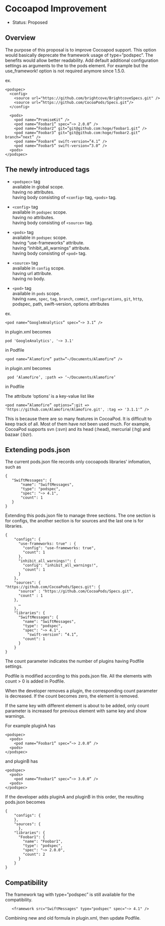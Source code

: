 # Cocoapod Improvement
- Status: Proposed

## Overview

The purpose of this proposal is to improve Cocoapod support.
This option would basically deprecate the framework usage of type=”podspec”.
The benefits would allow better readability. Add default additional configuration settings as arguments to the to the pods element. For example <pods use-frameworks=true> but the use_framework! option is not required anymore since 1.5.0.

ex.
```
<podspec>
  <config>
    <source url="https://github.com/brightcove/BrightcoveSpecs.git" />
    <source url=”https://github.com/CocoaPods/Specs.git”/>
  </config>

  <pods>
    <pod name=”PromiseKit” />
    <pod name=”Foobar1” spec=”~> 2.0.0” />
    <pod name=”Foobar2” git=”git@github.com:hoge/foobar1.git” />
    <pod name=”Foobar3” git=”git@github.com:hoge/foobar2.git” branch=”next” />
    <pod name=”Foobar4” swift-version=”4.1” />
    <pod name=”Foobar5” swift-version=”3.0” />
  <pods>
</podspec>
```

## The newly introduced tags

- `<podspec>` tag  
  available in global scope.  
  having no attributes.  
  having body consisting of `<config>` tag, `<pods>` tag.  

- `<config>` tag  
  available in `podspec` scope.  
  having no attributes.  
  having body consisting of `<source>` tag.   

- `<pods>` tag  
  available in `podspec` scope.  
  having “use-frameworks” attribute.    
  having “inhibit_all_warnings” attribute.  
  having body consisting of `<pod>` tag.  


- `<source>` tag  
   available in `config` scope.  
   having  url attribute.  
   having no body.  

- `<pod>` tag  
   available in `pods` scope.  
   having `name`, `spec`, `tag`, `branch`, `commit`, `configurations`, `git`, `http`, podspec, path, swift-version,   options  attributes  


ex.
```
<pod name=”GoogleAnalytics” spec=”~> 3.1” />
```
in plugin.xml
becomes
```
pod 'GoogleAnalytics', '~> 3.1'
```
in Podfile

```
<pod name=”Alamofire” path=”~/Documents/Alamofire” />
```
in plugin.xml
becomes
```
 pod ‘Alamofire’, :path => ‘~/Documents/Alamofire’
```
in Podfile

The attribute ‘options’ is a key-value list like

```
<pod name=”Alamofire” options=”:git => 'https://github.com/Alamofire/Alamofire.git', :tag => '3.1.1'” />
```

This is because there are so many features in CocoaPod. It is difficult to keep track of all.  Most of them have not been used much.
For example, CocoaPod supports svn (:svn) and its head (:head), mercurial (:hg) and  bazaar (:bzr).



## Extending pods.json

The current pods.json file records only cocoapods libraries' infomation, such as

```
{
   "SwiftMessages": {
       "name": "SwiftMessages",
       "type": "podspec",
       "spec": "~> 4.1",
       "count": 1
   }
}
```

Extending this pods.json file to manage three sections. The one section is for configs, the another section is for sources and the last one is for libraries.

```
{
    "configs": { 
      "use-frameworks: true" : {
        "config": "use-frameworks: true",
        "count": 1
      }, 
      "inhibit_all_warnings!": {
        "config": "inhibit_all_warnings!",
        "count": 1
      } 
    },
    "sources": {
"https://github.com/CocoaPods/Specs.git": {
	  "source" : "https://github.com/CocoaPods/Specs.git",
	  "count" : 1
	},
      …
    },
    "libraries": {
      "SwiftMessages": {
        "name": "SwiftMessages",
        "type": "podspec",
        "spec": "~> 4.1",
	      "swift-version": “4.1”,
        "count": 1
      }
    }
}
```

The count parameter indicates the number of plugins having Podfile settings.

Podfile is modified according to this pods.json file. All the elements with count > 0 is added in Podfile.  

When the developer removes a plugin, the corresponding count parameter is decreased. If the count becomes zero, the element is removed.

If the same key with different element is about to be added, only count parameter is increased for previous element with same key and show warnings.

For example pluginA has

```
<podspec>
  <pods>
    <pod name=”Foobar1” spec=”~> 2.0.0” />
  <pods>
</podspec>
```

and pluginB has

```
<podspec>
  <pods>
    <pod name=”Foobar1” spec=”~> 3.0.0” />
  <pods>
</podspec>
```

If the developer adds pluginA and pluginB in this order, the resulting pods.json becomes

```
{
    "configs": { 
    },
    "sources": {
	  },
    "libraries": {
      "Foobar1": {
        "name": "Foobar1",
        "type": "podspec",
        "spec": "~> 2.0.0",
        "count": 2
      }
    }
}
```


## Compatibility

The framework tag with type=”podspec” is still available for the compatibility.

```
   <framework src="SwiftMessages" type="podspec" spec="~> 4.1" />
```

Combining new and old formula in plugin.xml, then update Podfile.
